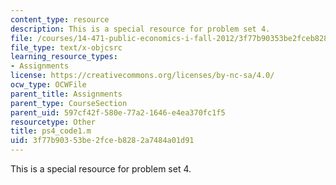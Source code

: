```yaml
---
content_type: resource
description: This is a special resource for problem set 4.
file: /courses/14-471-public-economics-i-fall-2012/3f77b90353be2fceb8282a7484a01d91_ps4_code1.m
file_type: text/x-objcsrc
learning_resource_types:
- Assignments
license: https://creativecommons.org/licenses/by-nc-sa/4.0/
ocw_type: OCWFile
parent_title: Assignments
parent_type: CourseSection
parent_uid: 597cf42f-580e-77a2-1646-e4ea370fc1f5
resourcetype: Other
title: ps4_code1.m
uid: 3f77b903-53be-2fce-b828-2a7484a01d91
---
```

This is a special resource for problem set 4.